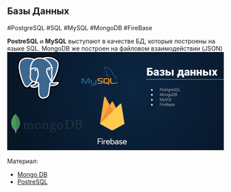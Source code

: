 ## **Базы Данных**
#PostgreSQL #SQL #MySQL #MongoDB #FireBase

**PostreSQL** и **MySQL** выступают в качестве БД, которые построены на языке SQL. MongoDB же построен на файловом взаимодействии (JSON)
![](_png/Pasted%20image%2020220907172345.png)

Материал:
- [Mongo DB](../../Development/BackEnd/Mongo%20DB.md)
- [PostreSQL](../../Development/BackEnd/Илья%20Фофанов%20Практический%20курс%20для%20новичков%20по%20SQL%20и%20PostgreSQL%20(2020)/PostreSQL.md)